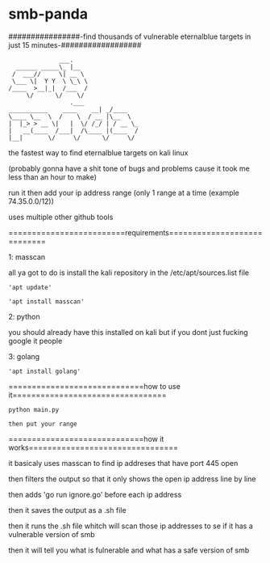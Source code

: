 # smb-panda
################-find thousands of vulnerable eternalblue targets in just 15 minutes-##################

        	      ___.    
	  ______ _____\_ |__  
	 /  ___//     \| __ \ 
	 \___ \|  Y Y  \ \_\ \
	/____  >__|_|  /___  /
	     \/      \/    \/ 
	     			 .___       
	___________    ____    __| _/____   
	\____ \__  \  /    \  / __ |\__  \  
	|  |_> > __ \|   |  \/ /_/ | / __ \_
	|   __(____  /___|  /\____ |(____  /
	|__|       \/     \/      \/     \/ 


the fastest way to find eternalblue targets on kali linux

(probably gonna have a shit tone of bugs and problems cause it took me less than an hour to make)

run it then add your ip address range (only 1 range at a time (example 74.35.0.0/12))

uses multiple other github tools 

=========================requirements============================


1: masscan 


all ya got to do is install the kali repository in the /etc/apt/sources.list file
 
 	'apt update' 
  
	'apt install masscan'


2: python 


you should already have this installed on kali but if you dont just fucking google it people


3: golang

	'apt install golang'

=============================how to use it=================================

	python main.py

	then put your range 

=============================how it works================================

it basicaly uses masscan to find ip addreses that have port 445 open 

then filters the output so that it only shows the open ip address line by line  

then adds 'go run ignore.go'  before each ip address  

then it saves the output as a .sh file

then it runs the .sh file whitch will scan those ip addresses to se if it has a vulnerable version of smb

then it will tell you what is fulnerable and what has a safe version of smb
